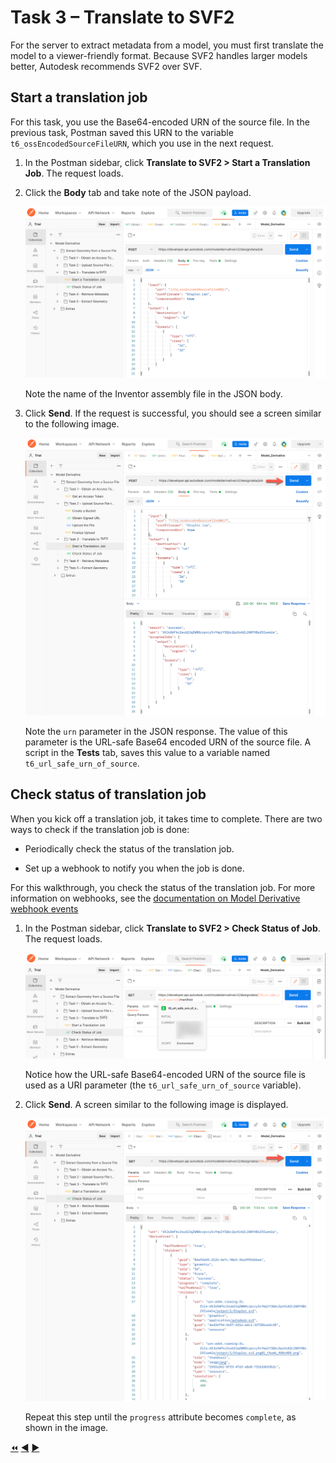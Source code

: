 # Task 3 – Translate to SVF2

For the server to extract metadata from a model, you must first translate the model to a viewer-friendly format. Because SVF2 handles larger models better, Autodesk recommends SVF2 over SVF.

## Start a translation job

For this task, you use the Base64-encoded URN of the source file. In the previous task, Postman saved this URN to the variable `t6_ossEncodedSourceFileURN`, which you  use in the next request.

1. In the Postman sidebar, click **Translate to SVF2 > Start a Translation Job**. The request loads.

2. Click the **Body** tab and take note of the JSON payload.

    ![Create Translation Job JSON Payload](../images/tutorial_06_task_3_start_a_translation_job_01.png "Create Translation Job JSON Payload")

    Note the name of the Inventor assembly file in the JSON body.

3. Click **Send**. If the request is successful, you should see a screen similar to the following image.

    ![Successful Submission of Translation Job](../images/tutorial_06_task_3_start_a_translation_job_02.png "Successful Submission of Translation Job")

    Note the `urn` parameter in the JSON response. The value of this parameter is the URL-safe Base64 encoded URN of the source file. A script in the **Tests** tab, saves this value to a variable named `t6_url_safe_urn_of_source`.

## Check status of translation job

When you kick off a translation job, it takes time to complete. There are two ways to check if the translation job is done:

- Periodically check the status of the translation job.

- Set up a webhook to notify you when the job is done.

For this walkthrough, you check the status of the translation job. For more information on webhooks, see the [documentation on Model Derivative webhook events](https://aps.autodesk.com/en/docs/webhooks/v1/reference/events/model_derivative_events)

1. In the Postman sidebar, click **Translate to SVF2 > Check Status of Job**. The request loads.

   ![Check Status of Job](../images/tutorial_06_task_3_check_status_of_job_01.png "Check Status of Job")

   Notice how the URL-safe Base64-encoded URN of the source file is used as a URI parameter (the `t6_url_safe_urn_of_source` variable).

2. Click **Send**. A screen similar to the following image is displayed.

   ![Successful Job](../images/tutorial_06_task_3_check_status_of_job_02.png "Successful Job")

   Repeat this step until the `progress` attribute becomes `complete`, as shown in the image.


[:rewind:](../readme.md "readme.md") [:arrow_backward:](task-2.md "Previous task") [:arrow_forward:](task-4.md "Next task")
